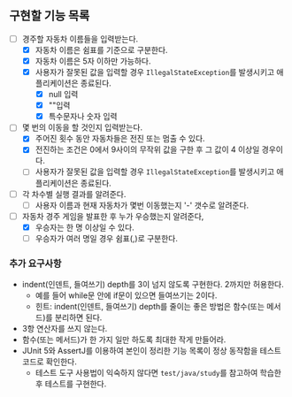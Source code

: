 ## 구현할 기능 목록
- [ ] 경주할 자동차 이름들을 입력받는다.
    - [X] 자동차 이름은 쉼표를 기준으로 구분한다.
    - [X] 자동차 이름은 5자 이하만 가능하다.
    - [X] 사용자가 잘못된 값을 입력할 경우
      `IllegalStateException`를 발생시키고 애플리케이션은 종료된다.
      - [X] null 입력
      - [X] ""입력
      - [X] 특수문자나 숫자 입력

- [ ] 몇 번의 이동을 할 것인지 입력받는다.
    - [X] 주어진 횟수 동안 자동차들은 전진 또는 멈출 수 있다.
    - [X] 전진하는 조건은 0에서 9사이의 무작위 값을 구한 후 그 값이 4 이상일 경우이다.
    - [ ] 사용자가 잘못된 값을 입력할 경우
      `IllegalStateException`를 발생시키고 애플리케이션은 종료된다.

- [ ] 각 차수별 실행 결과를 알려준다.
    - [ ] 사용자 이름과 현재 자동차가 몇번 이동했는지 '-' 갯수로 알려준다.
  
- [ ] 자동차 경주 게임을 발표한 후 누가 우승했는지 알려준다,
    - [X] 우승자는 한 명 이상일 수 있다.
    - [ ] 우승자가 여러 명일 경우 쉼표(,)로 구분한다.

### 추가 요구사항
- indent(인덴트, 들여쓰기) depth를 3이 넘지 않도록 구현한다. 2까지만 허용한다.
    - 예를 들어 while문 안에 if문이 있으면 들여쓰기는 2이다.
    - 힌트: indent(인덴트, 들여쓰기) depth를 줄이는 좋은 방법은 함수(또는 메서드)를 분리하면 된다.
- 3항 연산자를 쓰지 않는다.
- 함수(또는 메서드)가 한 가지 일만 하도록 최대한 작게 만들어라.
- JUnit 5와 AssertJ를 이용하여 본인이 정리한 기능 목록이 정상 동작함을 테스트 코드로 확인한다.
    - 테스트 도구 사용법이 익숙하지 않다면 `test/java/study`를 참고하여 학습한 후 테스트를 구현한다.